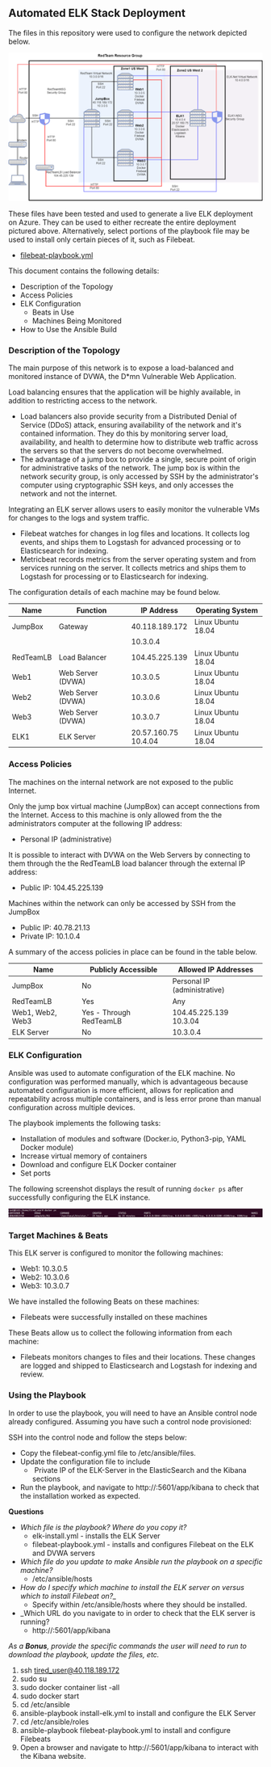 ## Automated ELK Stack Deployment

The files in this repository were used to configure the network depicted below.

![Red Team Resource Group](https://github.com/cjspencer/UCB-Cybersecurity/blob/main/Diagrams/RedTeamResourceGroup.png?raw=true)

These files have been tested and used to generate a live ELK deployment on Azure. They can be used to either recreate the entire deployment pictured above. Alternatively, select portions of the playbook file may be used to install only certain pieces of it, such as Filebeat.

  - [filebeat-playbook.yml](https://github.com/cjspencer/UCB-Cybersecurity/blob/main/Ansible/filebeat-playbook.yml) 

This document contains the following details:

- Description of the Topology
- Access Policies
- ELK Configuration
  - Beats in Use
  - Machines Being Monitored
- How to Use the Ansible Build


### Description of the Topology

The main purpose of this network is to expose a load-balanced and monitored instance of DVWA, the D*mn Vulnerable Web Application.

Load balancing ensures that the application will be highly available, in addition to restricting access to the network.

- Load balancers also provide security from a Distributed Denial of Service (DDoS) attack, ensuring availability of the network and it's contained information. They do this by monitoring server load, availability, and health to determine how to distribute web traffic across the servers so that the servers do not become overwhelmed. 
- The advantage of a jump box to provide a single, secure point of origin for administrative tasks of the network. The jump box is within the network security group, is only accessed by SSH by the administrator's computer using cryptographic SSH keys, and only accesses the network and not the internet. 

Integrating an ELK server allows users to easily monitor the vulnerable VMs for changes to the logs and system traffic.

- Filebeat watches for changes in log files and locations. It collects log events, and ships them to Logstash for advanced processing or to Elasticsearch for indexing.
- Metricbeat records metrics from the server operating system and from services running on the server. It collects metrics and ships them to Logstash for processing or to Elasticsearch for indexing.

The configuration details of each machine may be found below.

| Name      | Function          | IP Address                   | Operating System   |
| --------- | ----------------- | ---------------------------- | ------------------ |
| JumpBox   | Gateway           | 40.118.189.172               | Linux Ubuntu 18.04 |
|           |                   | 10.3.0.4                     
| RedTeamLB | Load Balancer     | 104.45.225.139               | Linux Ubuntu 18.04 |
| Web1      | Web Server (DVWA) | 10.3.0.5                     | Linux Ubuntu 18.04 |
| Web2      | Web Server (DVWA) | 10.3.0.6                     | Linux Ubuntu 18.04 |
| Web3      | Web Server (DVWA) | 10.3.0.7                     | Linux Ubuntu 18.04 |
| ELK1      | ELK Server        | 20.57.160.75<br />10.4.04    | Linux Ubuntu 18.04 |

### Access Policies

The machines on the internal network are not exposed to the public Internet. 

Only the jump box virtual machine (JumpBox) can accept connections from the Internet. Access to this machine is only allowed from the the administrators computer at the following IP address:

- Personal IP (administrative)

It is possible to interact with DVWA on the Web Servers by connecting to them through the the RedTeamLB load balancer through the external IP address:

- Public IP: 104.45.225.139

Machines within the network can only be accessed by SSH from the JumpBox

- Public IP: 40.78.21.13
- Private IP: 10.1.0.4

A summary of the access policies in place can be found in the table below.

| Name             | Publicly Accessible     | Allowed IP Addresses         |
| ---------------- | ----------------------- | ---------------------------- |
| JumpBox          | No                      | Personal IP (administrative) |
| RedTeamLB        | Yes                     | Any                          |
| Web1, Web2, Web3 | Yes - Through RedTeamLB | 104.45.225.139<br />10.3.04  |
| ELK Server       | No                      | 10.3.0.4                     |

### ELK Configuration

Ansible was used to automate configuration of the ELK machine. No configuration was performed manually, which is advantageous because automated configuration is more efficient, allows for replication and repeatability across multiple containers, and is less error prone than manual configuration across multiple devices.

The playbook implements the following tasks:

- Installation of modules and software (Docker.io, Python3-pip, YAML Docker module)
- Increase virtual memory of containers
- Download and configure ELK Docker container
- Set ports

The following screenshot displays the result of running `docker ps` after successfully configuring the ELK instance.

![elk_docker_ps](https://github.com/cjspencer/UCB-Cybersecurity/blob/main/Images/elk_docker_ps.PNG?raw=true)

### Target Machines & Beats

This ELK server is configured to monitor the following machines:

- Web1: 10.3.0.5
- Web2: 10.3.0.6
- Web3: 10.3.0.7

We have installed the following Beats on these machines:

- Filebeats were successfully installed on these machines

These Beats allow us to collect the following information from each machine:

- Filebeats monitors changes to files and their locations. These changes are logged and shipped to Elasticsearch and Logstash for indexing and review.

### Using the Playbook

In order to use the playbook, you will need to have an Ansible control node already configured. Assuming you have such a control node provisioned: 

SSH into the control node and follow the steps below:

- Copy the filebeat-config.yml file to /etc/ansible/files.
- Update the configuration file to include
  - ​	Private IP of the ELK-Server in the ElasticSearch and the Kibana sections 
- Run the playbook, and navigate to http://<ELK-PublicIP>:5601/app/kibana to check that the installation worked as expected.

**Questions**

- _Which file is the playbook? Where do you copy it?_
  - elk-install.yml  - installs the ELK Server
  - filebeat-playbook.yml  - installs and configures Filebeat on the ELK and DVWA servers
- *Which file do you update to make Ansible run the playbook on a specific machine?* 
  - /etc/ansible/hosts
- *How do I specify which machine to install the ELK server on versus which to install Filebeat on?_*
  - Specify within /etc/ansible/hosts where they should be installed.
- _Which URL do you navigate to in order to check that the ELK server is running?
  - http://<ELK-PublicIP>:5601/app/kibana

_As a **Bonus**, provide the specific commands the user will need to run to download the playbook, update the files, etc._

1. ssh tired_user@40.118.189.172
2. sudo su
3. sudo docker container list -all
4. sudo docker start <docker-container-name>
5. cd /etc/ansible
6. ansible-playbook install-elk.yml to install and configure the ELK Server
7. cd /etc/ansible/roles
8. ansible-playbook filebeat-playbook.yml to install and configure Filebeats
9. Open a browser and navigate to http://<ELK-PublicIP>:5601/app/kibana to interact with the Kibana website.
